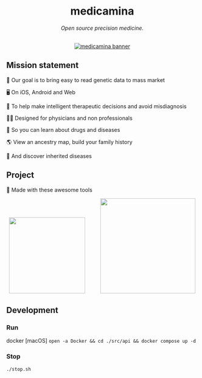 <div align="center">
  <h1>medicamina</h1>
  <i>Open source precision medicine.</i>
</div>

<br />

<div align="center">

  [![medicamina banner](https://raw.githubusercontent.com/medicamina/medicamina/main/docs/banner.png)](https://github.com/medicamina)

</div>

## Mission statement

🧬 Our goal is to bring easy to read genetic data to mass market

🖥 On iOS, Android and Web

💊 To help make intelligent therapeutic decisions and avoid misdiagnosis

👩‍⚕️ Designed for physicians and non professionals

📖 So you can learn about drugs and diseases

🌎 View an ancestry map, build your family history

🤧 And discover inherited diseases

## Project 

🔨 Made with these awesome tools


<div align="center">
  <img src="https://raw.githubusercontent.com/medicamina/medicamina/main/docs/flutter.png" width="200" />
  &nbsp;&nbsp;&nbsp;&nbsp;&nbsp;&nbsp;&nbsp;&nbsp;
  <img src="https://raw.githubusercontent.com/medicamina/medicamina/main/docs/supabase.png" width="250" />
</div>


## Development

### Run

docker [macOS]
`open -a Docker && cd ./src/api && docker compose up -d`

### Stop

`./stop.sh`
